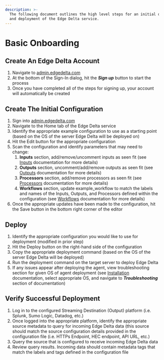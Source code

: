```yaml
---
description: >-
  The following document outlines the high level steps for an initial onboarding
  and deployment of the Edge Delta service.
---
```


# Basic Onboarding

## Create An Edge Delta Account

1. Navigate to [admin.edgedelta.com](https://admin.edgedelta.com/)
2. At the bottom of the Sign-In dialog, hit the _**Sign up**_ button to start the process
3. Once you have completed all of the steps for signing up, your account will automatically be created

## Create The Initial Configuration

1. Sign into [admin.edgedelta.com](https://admin.edgedelta.com/)
2. Navigate to the Home tab of the Edge Delta service
3. Identify the appropriate example configuration to use as a starting point \(based on the OS of the server Edge Delta will be deployed on\)
4. Hit the Edit button for the appropriate configuration
5. Scan the configuration and identify parameters that may need to change:
   1. **Inputs** section, add/remove/uncomment inputs as seen fit \(see [Inputs](https://docs.edgedelta.com/configuration-1/inputs) documentation for more details\)
   2. **Outputs** section, uncomment/add/remove outputs as seen fit \(see [Outputs](https://docs.edgedelta.com/configuration-1/outputs) documentation for more details\)
   3. **Processors** section, add/remove processors as seen fit \(see [Processors](https://docs.edgedelta.com/configuration-1/processors) documentation for more details\)
   4. **Workflows** section, update example\_workflow to match the labels and names of the Inputs, Outputs, and Processors defined within the configuration \(see [Workflows](https://docs.edgedelta.com/configuration-1/workflows) documentation for more details\)
6. Once the appropriate updates have been made to the configuration, hit the Save button in the bottom right corner of the editor

## Deploy

1. Identify the appropriate configuration you would like to use for deployment \(modified in prior step\)
2. Hit the Deploy button on the right-hand side of the configuration
3. Copy the appropriate deployment command \(based on the OS of the server Edge Delta will be deployed\)
4. Run the deployment command on the target server to deploy Edge Delta
5. If any issues appear after deploying the agent, view troubleshooting section for given OS of agent deployment \(see [Installation](https://docs.edgedelta.com/installation) documentation, select appropriate OS, and navigate to _**Troubleshooting**_ section of documentation\)

## Verify Successful Deployment

1. Log in to the configured Streaming Destination \(Output\) platform \(i.e. Splunk, Sumo Logic, Datadog, etc.\)
2. Once logged into the appropriate platform, identify the appropriate source metadata to query for incoming Edge Delta data \(this source should match the source configuration details provided in the configuration file \(i.e. HTTPs Endpoint, HEC endpoint, API URL, etc.\)
3. Query the source that is configured to receive incoming Edge Delta data
4. Review query results. Incoming data should contain metadata tags that match the labels and tags defined in the configuration file





